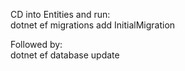 CD into Entities and run:<br>
dotnet ef migrations add InitialMigration

Followed by:<br>
dotnet ef database update